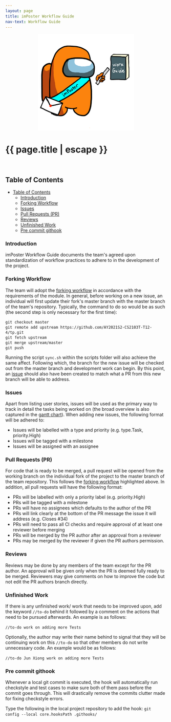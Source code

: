 ```yaml
---
layout: page
title: imPoster Workflow Guide
nav-text: Workflow Guide
---
```


<p align="center">
  <img width="300px" src="images/imPosterWorkGuide.png" >
</p>

<h1 class="post-title">{{ page.title | escape }}</h1>
<div style="page-break-after: always;"></div>
<br/>

## Table of Contents

- [Table of Contents](#table-of-contents)
  - [Introduction](#introduction)
  - [Forking Workflow](#forking-workflow)
  - [Issues](#issues)
  - [Pull Requests (PR)](#pull-requests-pr)
  - [Reviews](#reviews)
  - [Unfinished Work](#unfinished-work)
  - [Pre commit githook](#pre-commit-githook)

### Introduction

imPoster Workflow Guide documents the team's agreed upon standardization of
workflow practices to adhere to in the development of the project.

### Forking Workflow

The team will adopt the
[forking workflow](https://nus-cs2103-ay2021s2.github.io/website/schedule/week7/topics.html#w7-7-project-mgt-workflows)
in accordance with the requirements of the module. In general, before working on
a new issue, an individual will first update their fork's master branch with the
master branch of the team's repository. Typically, the command to do so would be
as such (the second step is only necessary for the first time):

```
git checkout master
git remote add upstream https://github.com/AY2021S2-CS2103T-T12-4/tp.git
git fetch upstream
git merge upstream/master
git push
```

Running the script `sync.sh` within the scripts folder will also achieve the
same affect. Following which, the branch for the new issue will be checked out
from the master branch and development work can begin. By this point, an
[issue](#issues) should also have been created to match what a PR from this new
branch will be able to address.

### Issues

Apart from listing user stories, issues will be used as the primary way to track
in detail the tasks being worked on (the broad overview is also captured in the
[gantt chart](https://docs.google.com/spreadsheets/d/10HzmFh2pCHIu-8VpJSCRy0jzpVehnYpm/edit#gid=577662797)).
When adding new issues, the following format will be adhered to:

- Issues will be labelled with a type and priority (e.g. type.Task,
  priority.High)
- Issues will be tagged with a milestone
- Issues will be assigned with an assignee

### Pull Requests (PR)

For code that is ready to be merged, a pull request will be opened from the
working branch on the individual fork of the project to the master branch of the
team repository. This follows the [forking workflow](#forking-workflow)
highlighted above. In addition, all pull requests will have the following
format:

- PRs will be labelled with only a priority label (e.g. priority.High)
- PRs will be tagged with a milestone
- PRs will have no assignees which defaults to the author of the PR
- PRs will link clearly at the bottom of the PR message the issue it will
  address (e.g. Closes #34)
- PRs will need to pass all CI checks and require approval of at least one
  reviewer before merging
- PRs will be merged by the PR author after an approval from a reviewer
- PRs may be merged by the reviewer if given the PR authors permission.

### Reviews

Reviews may be done by any members of the team except for the PR author. An
approval will be given only when the PR is deemed fully ready to be merged. Reviewers may give comments on how to improve the code but not edit the PR authors branch directly.

### Unfinished Work

If there is any unfinished work/ work that needs to be improved upon, add the keyword `//to-do` behind it followed by a comment on the actions that need to be pursued afterwards. An example is as follows:

```//to-do work on adding more Tests```

Optionally, the author may write their name behind to signal that they will be continuing work on this `//to-do` so that other members do not write unnecessary code. An example would be as follows:

```//to-do Jun Xiong work on adding more Tests```

### Pre commit githook

Whenever a local git commit is executed, the hook will automatically run checkstyle and test cases to make sure both of them pass before the commit goes through. This will drastically remove the commits clutter made for fixing checkstyle errors.

Type the following in the local project repository to add the hook: 
`git config --local core.hooksPath .githooks/`
